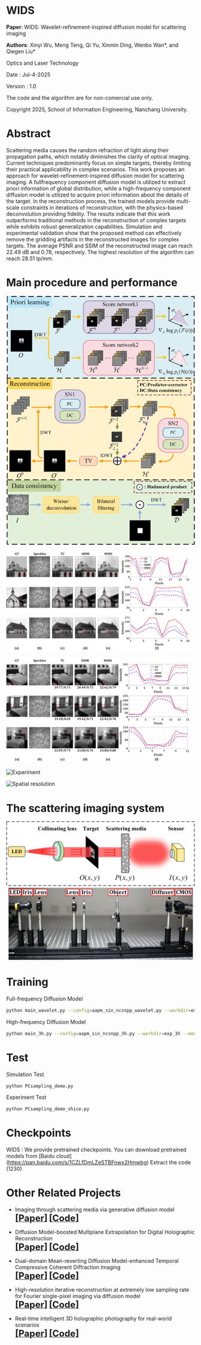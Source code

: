 # WIDS

**Paper**: WIDS: Wavelet-refinement-inspired diffusion model for scattering imaging

**Authors**: Xinyi Wu, Meng Teng, Qi Yu, Xinmin Ding, Wenbo Wan*, and Qiegen Liu*   

Optics and Laser Technology     

Date : Jul-4-2025 

Version : 1.0  

The code and the algorithm are for non-comercial use only. 

Copyright 2025, School of Information Engineering, Nanchang University.  

# Abstract
Scattering media causes the random refraction of light along their propagation paths, which notably diminishes the clarity of optical imaging. Current techniques predominantly focus on simple targets, thereby limiting their practical applicability in complex scenarios. This work proposes an approach for wavelet-refinement-inspired diffusion model for scattering imaging. A fullfrequency component diffusion model is utilized to extract priori information of global distribution, while a high-frequency component diffusion model is utilized to acquire priori information about the details of the target. In the reconstruction process, the trained models provide multi-scale constraints in iterations of reconstruction, with the physics-based deconvolution providing fidelity. The results indicate that this work outperforms traditional methods in the reconstruction of complex targets while exhibits robust generalization capabilities. Simulation and experimental validation show that the proposed method can effectively remove the gridding artifacts in the reconstructed images for complex targets. The average PSNR and SSIM of the reconstructed image can reach 22.49 dB and 0.78, respectively. The highest resolution of the algorithm can reach 28.51 lp/mm.

# Main procedure and performance
![Flowchart of WIDS](/Figures/4.png "Main procedure and performance")

![Simulation](/Figures/2.png "Main procedure and performance")

![Simulation_crossdata](/Figures/1.png "Main procedure and performance")

![Experiment](/Figures/5.png "Main procedure and performance")

![Spatial resolution](/Figures/3.png "Main procedure and performance")

# The scattering imaging system
![Structural diagram](/Figures/7.png "Optical system configuration")
![Imaging system](/Figures/6.png "Optical system configuration")

# Training
Full-frequency Diffusion Model
```bash
python main_wavelet.py --config=aapm_sin_ncsnpp_wavelet.py --workdir=exp_wavelet --mode=train --eval_folder=result
```

High-frequency Diffusion Model 
```bash
python main_3h.py --config=aapm_sin_ncsnpp_3h.py --workdir=exp_3h --mode=train --eval_folder=result
```
# Test
Simulation Test
```bash
python PCsampling_demo.py
```
Experiment Test
```bash
python PCsampling_demo_shice.py
```
# Checkpoints
WIDS : We provide pretrained checkpoints. You can download pretrained models from [Baidu cloud] (https://pan.baidu.com/s/1CZLfDmLZeSTBFnwx2Hmwbg) Extract the code (1230)

# Other Related Projects
  * Imaging through scattering media via generative diffusion model  
[<font size=5>**[Paper]**</font>](https://pubs.aip.org/aip/apl/article/124/5/051101/3176612/Imaging-through-scattering-media-via-generative )   [<font size=5>**[Code]**</font>](https://github.com/yqx7150/ISDM)

  * Diffusion Model-boosted Multiplane Extrapolation for Digital Holographic Reconstruction  
[<font size=5>**[Paper]**</font>](https://doi.org/10.1364/OE.531147)   [<font size=5>**[Code]**</font>](https://github.com/yqx7150/DMEDH)    

  * Dual-domain Mean-reverting Diffusion Model-enhanced Temporal Compressive Coherent Diffraction Imaging  
[<font size=5>**[Paper]**</font>](https://doi.org/10.1364/OE.517567)   [<font size=5>**[Code]**</font>](https://github.com/yqx7150/DMDTC)
  
  * High-resolution iterative reconstruction at extremely low sampling rate for Fourier single-pixel imaging via diffusion model  
[<font size=5>**[Paper]**</font>](https://doi.org/10.1364/OE.510692)   [<font size=5>**[Code]**</font>](https://github.com/yqx7150/FSPI-DM)

  * Real-time intelligent 3D holographic photography for real-world scenarios  
[<font size=5>**[Paper]**</font>](https://doi.org/10.1364/OE.529107)   [<font size=5>**[Code]**</font>](https://github.com/yqx7150/Intelligent-3D-holography)

